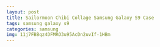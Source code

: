 ```yaml
---
layout: post
title: Sailormoon Chibi Collage Samsung Galaxy S9 Case
tags: samsung galaxy s9
categories: samsung
img: 11j7FBBqz4DFMRO3u95AcDn2uvIf-1HBm
---
```

